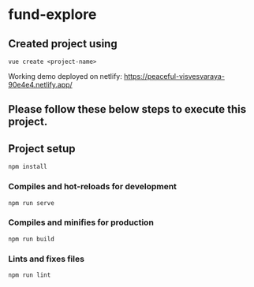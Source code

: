 # fund-explore

## Created project using 
```
vue create <project-name>
```

Working demo deployed on netlify: https://peaceful-visvesvaraya-90e4e4.netlify.app/

## Please follow these below steps to execute this project.

## Project setup
```
npm install
```

### Compiles and hot-reloads for development
```
npm run serve
```

### Compiles and minifies for production
```
npm run build
```

### Lints and fixes files
```
npm run lint
```

